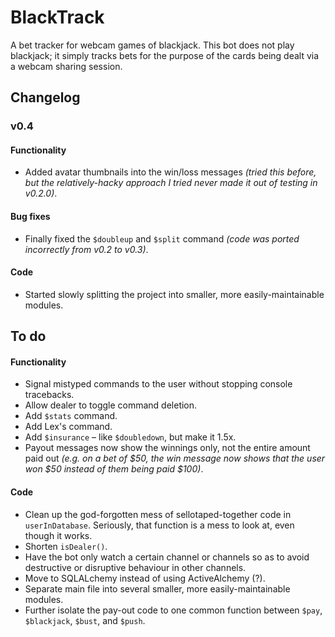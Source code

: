 # BlackTrack
A bet tracker for webcam games of blackjack.
This bot does not play blackjack; it simply tracks bets for the purpose of the cards being dealt via a webcam sharing session.






## Changelog
### v0.4
#### Functionality
* Added avatar thumbnails into the win/loss messages _(tried this before, but the relatively-hacky approach I tried never made it out of testing in v0.2.0)_.

#### Bug fixes
* Finally fixed the `$doubleup` and `$split` command _(code was ported incorrectly from v0.2 to v0.3)_.

#### Code
* Started slowly splitting the project into smaller, more easily-maintainable modules.






## To do
#### Functionality
* Signal mistyped commands to the user without stopping console tracebacks.
* Allow dealer to toggle command deletion.
* Add `$stats` command.
* Add Lex's command.
* Add `$insurance` – like `$doubledown`, but make it 1.5x.
* Payout messages now show the winnings only, not the entire amount paid out _(e.g. on a bet of $50, the win message now shows that the user won $50 instead of them being paid $100)_.
<!-- * Test if a plaintext @user has been submitted in $pay instead of a mention/tag. -->

#### Code
* Clean up the god-forgotten mess of sellotaped-together code in `userInDatabase`. Seriously, that function is a mess to look at, even though it works.
* Shorten `isDealer()`.
* Have the bot only watch a certain channel or channels so as to avoid destructive or disruptive behaviour in other channels.
* Move to SQLALchemy instead of using ActiveAlchemy (?).
* Separate main file into several smaller, more easily-maintainable modules.
* Further isolate the pay-out code to one common function between `$pay`, `$blackjack`, `$bust`, and `$push`.
